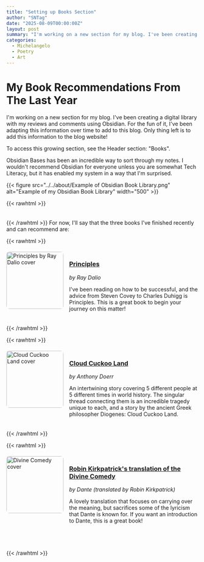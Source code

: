 ```yaml
---
title: "Setting up Books Section"
author: "SNTag"
date: "2025-08-09T00:00:00Z"
layout: post
summary: "I'm working on a new section for my blog. I've been creating a digital library with my reviews and comments using Obsidian. For the fun of it, I've been adapting this information over time to add to this blog. Only thing left is to add this information to the blog website!"
categories:
  - Michelangelo
  - Poetry
  - Art
---
```


# My Book Recommendations From The Last Year
I'm working on a new section for my blog. I've been creating a digital library with my reviews and comments using Obsidian. For the fun of it, I've been adapting this information over time to add to this blog. Only thing left is to add this information to the blog website!

To access this growing section, see the Header section: "Books".

Obsidian Bases has been an incredible way to sort through my notes. I wouldn't recommend Obsidian for everyone unless you are somewhat Tech Literacy, but it has enabled my system in a way that I'm surprised.

{{< figure src="../../about/Example of Obsidian Book Library.png" alt="Example of my Obsidian Book Library" width="500" >}}

{{< rawhtml >}}
<br>
<br>
<br>
{{< /rawhtml >}}
For now, I'll say that the three books I've finished recently and can recommend are:

{{< rawhtml >}}
<div style="display: flex; gap: 15px; margin: 20px 0; align-items: flex-start;">
    <img src="https://images-us.bookshop.org/ingram/9781501124020.jpg" 
         alt="Principles by Ray Dalio cover" 
         style="width: 150px; height: auto; border-radius: 8px; flex-shrink: 0;">
    <div>
        <h3><a href="https://bookshop.org/p/books/principles-life-and-work-ray-dalio/6696067?ean=9781501124020&next=t">Principles</a></h3>
        <p><em>by Ray Dalio</em></p>
        <p>I've been reading on how to be successful, and the advice from Steven Covey to Charles Duhigg is Principles. This is a great book to begin your journey on this matter!</p>
    </div>
</div>
{{< /rawhtml >}}

{{< rawhtml >}}

<div style="display: flex; gap: 15px; margin: 20px 0; align-items: flex-start;">
    <img src="https://images-us.bookshop.org/ingram/9781982168445.jpg" 
         alt="Cloud Cuckoo Land cover" 
         style="width: 150px; height: auto; border-radius: 8px; flex-shrink: 0;">
    <div>
        <h3><a href="https://bookshop.org/p/books/cloud-cuckoo-land-anthony-doerr/16076948?ean=9781982168445&next=t">Cloud Cuckoo Land</a></h3>
        <p><em>by Anthony Doerr</em></p>
        <p>An intertwining story covering 5 different people at 5 different times in world history. The singular thread connecting them is an incredible tragedy unique to each, and a story by the ancient Greek philosopher Diogenes: Cloud Cuckoo Land.</p>
    </div>
</div>

{{< /rawhtml >}}

{{< rawhtml >}}
<div style="display: flex; gap: 15px; margin: 20px 0; align-items: flex-start;">
    <img src="https://cdn.waterstones.com/bookjackets/large/9780/1413/9780141393544.jpg" 
         alt="Divine Comedy cover" 
         style="width: 150px; height: auto; border-radius: 8px; flex-shrink: 0;">
    <div>
        <h3><a href="https://www.waterstones.com/book/inferno/dante/robin-kirkpatrick/9780141393544">Robin Kirkpatrick's translation of the Divine Comedy</a></h3>
        <p><em>by Dante (translated by Robin Kirkpatrick)</em></p>
        <p>A lovely translation that focuses on carrying over the meaning, but sacrifices some of the lyricism that Dante is known for. If you want an introduction to Dante, this is a great book!</p>
    </div>
</div>
<br>
<br>
{{< /rawhtml >}}
